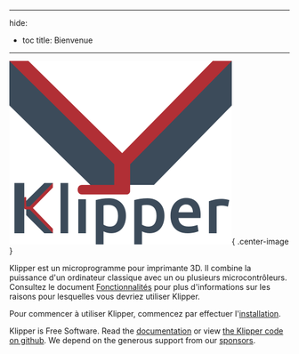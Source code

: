 ***

hide:

- toc title: Bienvenue

***

![](img/klipper-logo.png){ .center-image }

Klipper est un microprogramme pour imprimante 3D. Il combine la puissance d'un ordinateur classique avec un ou plusieurs microcontrôleurs. Consultez le document [Fonctionnalités](Features.md) pour plus d'informations sur les raisons pour lesquelles vous devriez utiliser Klipper.

Pour commencer à utiliser Klipper, commencez par effectuer l'[installation](Installation.md).

Klipper is Free Software. Read the [documentation](Overview.md) or view [the Klipper code on github](https://github.com/Klipper3d/klipper). We depend on the generous support from our [sponsors](Sponsors.md).
